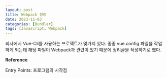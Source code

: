 ```yaml
---
layout: post
title: Webpack 정리
date: 2023-11-03
categories: [Bundler]
tags: [Javascript, Webpack]
---
```


회사에서 Vue-Cli를 사용하는 프로젝트가 몇가지 있다. 종종 vue.config 파일을 작업하게 되는데 해당 파일이 Webpack과 관련이 있기 때문에 정리글을 작성하기로 했다.

**Reference**

Entry Points: 프로그램의 시작점